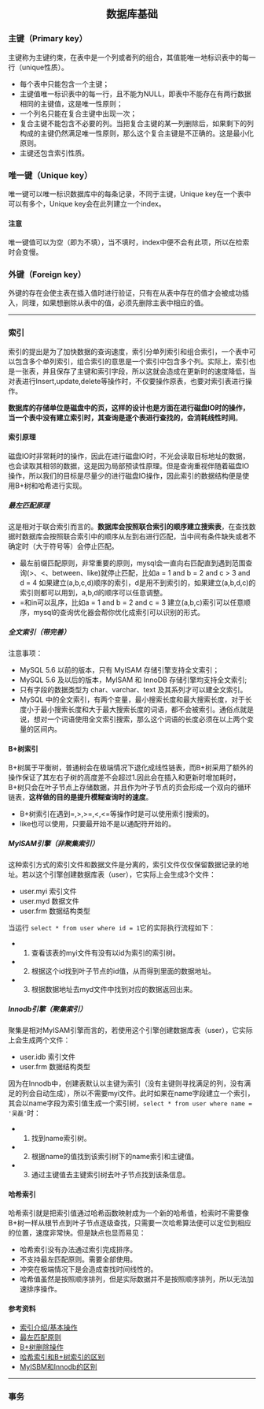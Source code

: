 ## <center> 数据库基础 </center>



### 主键（Primary key）
主键称为主键约束，在表中是一个列或者列的组合，其值能唯一地标识表中的每一行（unique性质）。
- 每个表中只能包含一个主键；
- 主键值唯一标识表中的每一行，且不能为NULL，即表中不能存在有两行数据相同的主键值，这是唯一性原则；
- 一个列名只能在复合主键中出现一次；
- 复合主键不能包含不必要的列。当把复合主键的某一列删除后，如果剩下的列构成的主键仍然满足唯一性原则，那么这个复合主键是不正确的。这是最小化原则。
- 主键还包含索引性质。
### 唯一键（Unique key）
唯一键可以唯一标识数据库中的每条记录，不同于主键，Unique key在一个表中可以有多个，Unique key会在此列建立一个index。
#### 注意
唯一键值可以为空（即为不填），当不填时，index中便不会有此项，所以在检索时会变慢。

### 外键（Foreign key）
外键的存在会使主表在插入值时进行验证，只有在从表中存在的值才会被成功插入，同理，如果想删除从表中的值，必须先删除主表中相应的值。

---

### 索引
索引的提出是为了加快数据的查询速度，索引分单列索引和组合索引，一个表中可以包含多个单列索引，组合索引的意思是一个索引中包含多个列。实际上，索引也是一张表，并且保存了主键和索引字段，所以这就会造成在更新时的速度降低，当对表进行Insert,update,delete等操作时，不仅要操作原表，也要对索引表进行操作。

**数据库的存储单位是磁盘中的页，这样的设计也是方面在进行磁盘IO时的操作，当一个表中没有建立索引时，其查询是逐个表进行查找的，会消耗线性时间**。

#### 索引原理
磁盘IO时非常耗时的操作，因此在进行磁盘IO时，不光会读取目标地址的数据，也会读取其相邻的数据，这是因为局部预读性原理。但是查询重视伴随着磁盘IO操作，所以我们的目标是尽量少的进行磁盘IO操作，因此索引的数据结构便是使用B+树和哈希进行实现。

##### 最左匹配原理
这是相对于联合索引而言的。**数据库会按照联合索引的顺序建立搜索表**，在查找数据时数据库会按照联合索引中的顺序从左到右进行匹配，当中间有条件缺失或者不确定时（大于符号等）会停止匹配。
- 最左前缀匹配原则，非常重要的原则，mysql会一直向右匹配直到遇到范围查询(>、<、between、like)就停止匹配，比如a = 1 and b = 2 and c > 3 and d = 4 如果建立(a,b,c,d)顺序的索引，d是用不到索引的，如果建立(a,b,d,c)的索引则都可以用到，a,b,d的顺序可以任意调整。
- =和in可以乱序，比如a = 1 and b = 2 and c = 3 建立(a,b,c)索引可以任意顺序，mysql的查询优化器会帮你优化成索引可以识别的形式。

##### 全文索引（带完善）


注意事项：
- MySQL 5.6 以前的版本，只有 MyISAM 存储引擎支持全文索引；
- MySQL 5.6 及以后的版本，MyISAM 和 InnoDB 存储引擎均支持全文索引;
- 只有字段的数据类型为 char、varchar、text 及其系列才可以建全文索引。
- MySQL 中的全文索引，有两个变量，最小搜索长度和最大搜索长度，对于长度小于最小搜索长度和大于最大搜索长度的词语，都不会被索引。通俗点就是说，想对一个词语使用全文索引搜索，那么这个词语的长度必须在以上两个变量的区间内。

#### B+树索引
B+树属于平衡树，普通树会在极端情况下退化成线性链表，而B+树采用了额外的操作保证了其左右子树的高度差不会超过1.因此会在插入和更新时增加耗时，B+树只会在叶子节点上存储数据，并且作为叶子节点的页会形成一个双向的循环链表，**这样做的目的是提升模糊查询时的速度**。
- B+树索引在遇到=,>,>=,<,<=等操作时是可以使用索引搜索的。
- like也可以使用，只要最开始不是以通配符开始的。

##### MyISAM引擎（非聚集索引）
这种索引方式的索引文件和数据文件是分离的，索引文件仅仅保留数据记录的地址。若以这个引擎创建数据库表（user），它实际上会生成3个文件：
- user.myi 索引文件
- user.myd 数据文件
- user.frm 数据结构类型

当运行 `select * from user where id = 1`它的实际执行流程如下：
- 1. 查看该表的myi文件有没有以id为索引的索引树。
- 2. 根据这个id找到叶子节点的id值，从而得到里面的数据地址。
- 3. 根据数据地址去myd文件中找到对应的数据返回出来。

##### Innodb引擎（聚集索引）
聚集是相对MyISAM引擎而言的，若使用这个引擎创建数据库表（user），它实际上会生成两个文件：
- user.idb 索引文件
- user.frm 数据结构类型

因为在Innodb中，创建表默认以主键为索引（没有主键则寻找满足的列，没有满足的列会自动生成），所以不需要myi文件。此时如果在name字段建立一个索引，其会以name字段为索引值生成一个索引树，`select * from user where name = '吴磊'`时：
- 1. 找到name索引树。
- 2. 根据name的值找到该索引树下的name索引和主键值。
- 3. 通过主键值去主键索引树去叶子节点找到该条信息。

#### 哈希索引
哈希索引就是把索引值通过哈希函数映射成为一个新的哈希值，检索时不需要像B+树一样从根节点到叶子节点逐级查找，只需要一次哈希算法便可以定位到相应的位置，速度非常快。但是缺点也显而易见：
- 哈希索引没有办法通过索引完成排序。
- 不支持最左匹配原则。需要全部使用。
- 冲突在极端情况下是会造成查找时间线性的。
- 哈希值虽然是按照顺序排列，但是实际数据并不是按照顺序排列，所以无法加速排序操作。


#### 参考资料
- [索引介绍/基本操作](https://www.runoob.com/mysql/mysql-index.html)
- [最左匹配原则](https://www.jianshu.com/p/b7911e0394b0)
- [B+树删除操作](https://www.cnblogs.com/wade-luffy/p/6292784.html)
- [哈希索引和B+树索引的区别](https://www.cnblogs.com/zhidongjian/p/10414129.html)
- [MyISBM和Innodb的区别](https://www.cnblogs.com/wlwl/p/9465583.html)

---
### 事务
